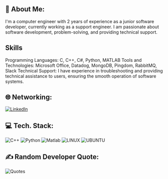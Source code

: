 ## 🚀 About Me:

I'm a computer engineer with 2 years of experience as a junior software developer, currently working as a support engineer. I am passionate about software development, problem-solving, and providing technical support.

## Skills
Programming Languages: C, C++, C#, Python, MATLAB
Tools and Technologies: Microsoft Office, Datadog, MongoDB, Pingdom, RabbitMQ, Slack
Technical Support: I have experience in troubleshooting and providing technical assistance to users, ensuring the smooth operation of software systems.

## 🌐 Networking:
[![LinkedIn](https://img.shields.io/badge/LinkedIn-%230077B5.svg?logo=linkedin&logoColor=white)]([https://www.linkedin.com/in/ivanfernandez760/](https://www.linkedin.com/in/rao-amanullah-136b80115/))

## 💻 Tech. Stack:
![C++](https://img.shields.io/badge/c++-%2300599C.svg?style=for-the-badge&logo=c%2B%2B&logoColor=white)
![Python](https://img.shields.io/badge/python-3670A0?style=for-the-badge&logo=python&logoColor=ffdd54) 
![Matlab](https://img.shields.io/badge/matlab-FF6C37?style=for-the-badge&logo=mathworks&logoColor=white)
![LINUX](https://img.shields.io/badge/Linux-FCC624?style=for-the-badge&logo=linux&logoColor=black)
![UBUNTU](https://img.shields.io/badge/Ubuntu-E95420?style=for-the-badge&logo=ubuntu&logoColor=black)




## ✍️ Random Developer Quote:
![Quotes](https://quotes-github-readme.vercel.app/api?type=horizontal&theme=radical)
